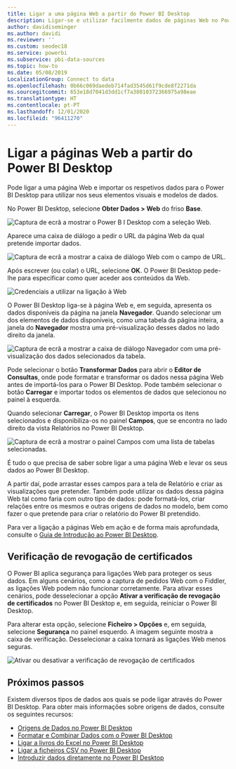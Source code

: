 ```yaml
---
title: Ligar a uma página Web a partir do Power BI Desktop
description: Ligar-se e utilizar facilmente dados de páginas Web no Power BI Desktop
author: davidiseminger
ms.author: davidi
ms.reviewer: ''
ms.custom: seodec18
ms.service: powerbi
ms.subservice: pbi-data-sources
ms.topic: how-to
ms.date: 05/08/2019
LocalizationGroup: Connect to data
ms.openlocfilehash: 0b66c069daedeb714fad3545d61f9cde8f2271da
ms.sourcegitcommit: 653e18d7041d3dd1cf7a38010372366975a98eae
ms.translationtype: HT
ms.contentlocale: pt-PT
ms.lasthandoff: 12/01/2020
ms.locfileid: "96411270"
---
```

# <a name="connect-to-webpages-from-power-bi-desktop"></a>Ligar a páginas Web a partir do Power BI Desktop

Pode ligar a uma página Web e importar os respetivos dados para o Power BI Desktop para utilizar nos seus elementos visuais e modelos de dados.

No Power BI Desktop, selecione **Obter Dados > Web** do friso **Base**.

![Captura de ecrã a mostrar o Power B I Desktop com a seleção Web.](media/desktop-connect-to-web/connect-to-web-01.png)

Aparece uma caixa de diálogo a pedir o URL da página Web da qual pretende importar dados.

![Captura de ecrã a mostrar a caixa de diálogo Web com o campo de URL.](media/desktop-connect-to-web/connect-to-web-02.png)

Após escrever (ou colar) o URL, selecione **OK**. O Power BI Desktop pede-lhe para especificar como quer aceder aos conteúdos da Web.

![Credenciais a utilizar na ligação à Web](media/desktop-connect-to-web/connect-to-web-03.png)

O Power BI Desktop liga-se à página Web e, em seguida, apresenta os dados disponíveis da página na janela **Navegador**. Quando selecionar um dos elementos de dados disponíveis, como uma tabela da página inteira, a janela do **Navegador** mostra uma pré-visualização desses dados no lado direito da janela.

![Captura de ecrã a mostrar a caixa de diálogo Navegador com uma pré-visualização dos dados selecionados da tabela.](media/desktop-connect-to-web/connect-to-web-04.png)

Pode selecionar o botão **Transformar Dados** para abrir o **Editor de Consultas**, onde pode formatar e transformar os dados nessa página Web antes de importá-los para o Power BI Desktop. Pode também selecionar o botão **Carregar** e importar todos os elementos de dados que selecionou no painel à esquerda.

Quando selecionar **Carregar**, o Power BI Desktop importa os itens selecionados e disponibiliza-os no painel **Campos**, que se encontra no lado direito da vista Relatórios no Power BI Desktop.

![Captura de ecrã a mostrar o painel Campos com uma lista de tabelas selecionadas.](media/desktop-connect-to-web/connect-to-web-05.png)

É tudo o que precisa de saber sobre ligar a uma página Web e levar os seus dados ao Power BI Desktop.

A partir daí, pode arrastar esses campos para a tela de Relatório e criar as visualizações que pretender. Também pode utilizar os dados dessa página Web tal como faria com outro tipo de dados: pode formatá-los, criar relações entre os mesmos e outras origens de dados no modelo, bem como fazer o que pretende para criar o relatório do Power BI pretendido.

Para ver a ligação a páginas Web em ação e de forma mais aprofundada, consulte o [Guia de Introdução ao Power BI Desktop](../fundamentals/desktop-getting-started.md).

## <a name="certificate-revocation-check"></a>Verificação de revogação de certificados

O Power BI aplica segurança para ligações Web para proteger os seus dados. Em alguns cenários, como a captura de pedidos Web com o Fiddler, as ligações Web podem não funcionar corretamente. Para ativar esses cenários, pode desselecionar a opção **Ativar a verificação de revogação de certificados** no Power BI Desktop e, em seguida, reiniciar o Power BI Desktop. 

Para alterar esta opção, selecione **Ficheiro > Opções** e, em seguida, selecione **Segurança** no painel esquerdo. A imagem seguinte mostra a caixa de verificação. Desselecionar a caixa tornará as ligações Web menos seguras. 

![Ativar ou desativar a verificação de revogação de certificados](media/desktop-connect-to-web/connect-to-web-06.png)


## <a name="next-steps"></a>Próximos passos
Existem diversos tipos de dados aos quais se pode ligar através do Power BI Desktop. Para obter mais informações sobre origens de dados, consulte os seguintes recursos:

* [Origens de Dados no Power BI Desktop](desktop-data-sources.md)
* [Formatar e Combinar Dados com o Power BI Desktop](desktop-shape-and-combine-data.md)
* [Ligar a livros do Excel no Power BI Desktop](desktop-connect-excel.md)   
* [Ligar a ficheiros CSV no Power BI Desktop](desktop-connect-csv.md)   
* [Introduzir dados diretamente no Power BI Desktop](desktop-enter-data-directly-into-desktop.md)   

